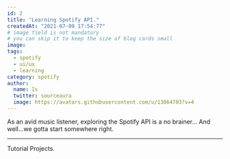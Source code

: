 ```yaml
---
id: 2
title: "Learning Spotify API."
createdAt: "2021-07-09 17:54:77"
# image field is not mandatory
# you can skip it to keep the size of blog cards small
image:
tags:
  - spotify
  - ui/ux 
  - learning
category: spotify
author:
  name: Is
  twitter: sourceaura
  image: https://avatars.githubusercontent.com/u/13864703?v=4
---
```


As an avid music listener, exploring the Spotify API is a no brainer...
And well...we gotta start somewhere right. 

---

Tutorial Projects.

